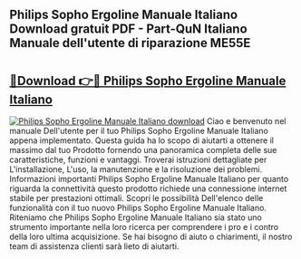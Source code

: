 ## Philips Sopho Ergoline Manuale Italiano Download gratuit PDF - Part-QuN Italiano Manuale dell'utente di riparazione ME55E

# <h2><a href="http://df9nztx.blite.top/?on=Philips+Sopho+Ergoline+Manuale+Italiano">🔗Download 👉🔴 Philips Sopho Ergoline Manuale Italiano</a></h2>

[![Philips Sopho Ergoline Manuale Italiano download](https://i.imgur.com/lujVjoI.png)](http://df9nztx.blite.top/?on=Philips+Sopho+Ergoline+Manuale+Italiano)
Ciao e benvenuto nel manuale Dell'utente per il tuo Philips Sopho Ergoline Manuale Italiano appena implementato. Questa guida ha lo scopo di aiutarti a ottenere il massimo dal tuo Prodotto fornendo una panoramica completa delle sue caratteristiche, funzioni e vantaggi. Troverai istruzioni dettagliate per L'installazione, L'uso, la manutenzione e la risoluzione dei problemi. Informazioni importanti Philips Sopho Ergoline Manuale Italiano per quanto riguarda la connettività questo prodotto richiede una connessione internet stabile per prestazioni ottimali. Scopri le possibilità Dell'elenco delle funzionalità con il tuo nuovo Philips Sopho Ergoline Manuale Italiano. Riteniamo che Philips Sopho Ergoline Manuale Italiano sia stato uno strumento importante nella loro ricerca per comprendere i pro e i contro della loro ultima acquisizione. Se hai bisogno di aiuto o chiarimenti, il nostro team di assistenza clienti sarà lieto di aiutarti.
